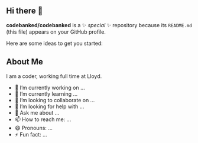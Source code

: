 ## Hi there 👋


**codebanked/codebanked** is a ✨ _special_ ✨ repository because its `README.md` (this file) appears on your GitHub profile.

Here are some ideas to get you started:
## About Me

I am a coder, working full time at Lloyd.
- 🔭 I’m currently working on ...
- 🌱 I’m currently learning ...
- 👯 I’m looking to collaborate on ...
- 🤔 I’m looking for help with ...
- 💬 Ask me about ...
- 📫 How to reach me: ...
- 😄 Pronouns: ...
- ⚡ Fun fact: ...


